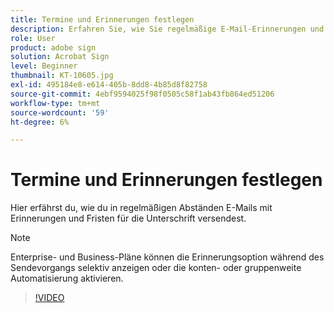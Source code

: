 ```yaml
---
title: Termine und Erinnerungen festlegen
description: Erfahren Sie, wie Sie regelmäßige E-Mail-Erinnerungen und Fristen senden, um Ihre Dokumente schnell signieren zu lassen
role: User
product: adobe sign
solution: Acrobat Sign
level: Beginner
thumbnail: KT-10605.jpg
exl-id: 495184e8-e614-405b-8dd8-4b85d8f82758
source-git-commit: 4ebf9594025f98f0505c58f1ab43fb864ed51206
workflow-type: tm+mt
source-wordcount: '59'
ht-degree: 6%

---
```


# Termine und Erinnerungen festlegen

Hier erfährst du, wie du in regelmäßigen Abständen E-Mails mit Erinnerungen und Fristen für die Unterschrift versendest.

>[!NOTE]
>
>Enterprise- und Business-Pläne können die Erinnerungsoption während des Sendevorgangs selektiv anzeigen oder die konten- oder gruppenweite Automatisierung aktivieren.

>[!VIDEO](https://video.tv.adobe.com/v/3411445quality=12&learn=on&hidetitle=true)
